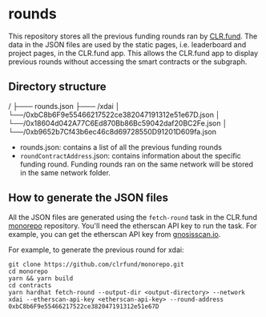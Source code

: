 # rounds

This repository stores all the previous funding rounds ran by [CLR.fund](https://clr.fund). The data in the JSON files are used by the static pages, i.e. leaderboard and project pages, in the CLR.fund app. This allows the CLR.fund app to display previous rounds without accessing the smart contracts or the subgraph.

## Directory structure

/
├─── rounds.json
├─── /xdai
│      └──/0xbC8b6F9e55466217522ce382047191312e51e67D.json
│      └──/0x18604d042A77C6Ed870Bb86Bc59042daf20BC2Fe.json
│      └──/0xb9652b7Cf43b6ec46c8d69728550D91201D609fa.json


- rounds.json: contains a list of all the previous funding rounds
- `roundContractAddress`.json: contains information about the specific funding round. Funding rounds ran on the same network will be stored in the same network folder.


## How to generate the JSON files

All the JSON files are generated using the `fetch-round` task in the CLR.fund [monorepo](https://github.com/clrfund/monorepo) repository. You'll need the etherscan API key to run the task. For example, you can get the etherscan API key from [gnosisscan.io](https://gnosisscan.io).

For example, to generate the previous round for xdai:
```
git clone https://github.com/clrfund/monorepo.git
cd monorepo
yarn && yarn build
cd contracts
yarn hardhat fetch-round --output-dir <output-directory> --network xdai --etherscan-api-key <etherscan-api-key> --round-address 0xbC8b6F9e55466217522ce382047191312e51e67D
```
